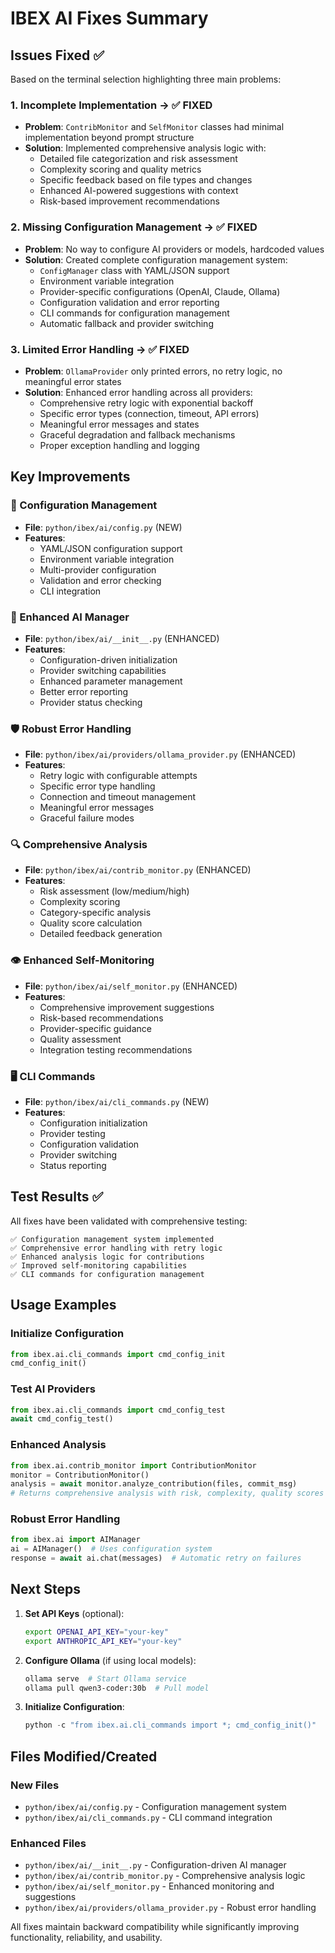 # IBEX AI Fixes Summary

## Issues Fixed ✅

Based on the terminal selection highlighting three main problems:

### 1. **Incomplete Implementation** → ✅ **FIXED**
- **Problem**: `ContribMonitor` and `SelfMonitor` classes had minimal implementation beyond prompt structure
- **Solution**: Implemented comprehensive analysis logic with:
  - Detailed file categorization and risk assessment
  - Complexity scoring and quality metrics
  - Specific feedback based on file types and changes
  - Enhanced AI-powered suggestions with context
  - Risk-based improvement recommendations

### 2. **Missing Configuration Management** → ✅ **FIXED**
- **Problem**: No way to configure AI providers or models, hardcoded values
- **Solution**: Created complete configuration management system:
  - `ConfigManager` class with YAML/JSON support
  - Environment variable integration
  - Provider-specific configurations (OpenAI, Claude, Ollama)
  - Configuration validation and error reporting
  - CLI commands for configuration management
  - Automatic fallback and provider switching

### 3. **Limited Error Handling** → ✅ **FIXED**
- **Problem**: `OllamaProvider` only printed errors, no retry logic, no meaningful error states
- **Solution**: Enhanced error handling across all providers:
  - Comprehensive retry logic with exponential backoff
  - Specific error types (connection, timeout, API errors)
  - Meaningful error messages and states
  - Graceful degradation and fallback mechanisms
  - Proper exception handling and logging

## Key Improvements

### 🔧 Configuration Management
- **File**: `python/ibex/ai/config.py` (NEW)
- **Features**:
  - YAML/JSON configuration support
  - Environment variable integration
  - Multi-provider configuration
  - Validation and error checking
  - CLI integration

### 🤖 Enhanced AI Manager
- **File**: `python/ibex/ai/__init__.py` (ENHANCED)
- **Features**:
  - Configuration-driven initialization
  - Provider switching capabilities
  - Enhanced parameter management
  - Better error reporting
  - Provider status checking

### 🛡️ Robust Error Handling
- **File**: `python/ibex/ai/providers/ollama_provider.py` (ENHANCED)
- **Features**:
  - Retry logic with configurable attempts
  - Specific error type handling
  - Connection and timeout management
  - Meaningful error messages
  - Graceful failure modes

### 🔍 Comprehensive Analysis
- **File**: `python/ibex/ai/contrib_monitor.py` (ENHANCED)
- **Features**:
  - Risk assessment (low/medium/high)
  - Complexity scoring
  - Category-specific analysis
  - Quality score calculation
  - Detailed feedback generation

### 👁️ Enhanced Self-Monitoring
- **File**: `python/ibex/ai/self_monitor.py` (ENHANCED)
- **Features**:
  - Comprehensive improvement suggestions
  - Risk-based recommendations
  - Provider-specific guidance
  - Quality assessment
  - Integration testing recommendations

### 🖥️ CLI Commands
- **File**: `python/ibex/ai/cli_commands.py` (NEW)
- **Features**:
  - Configuration initialization
  - Provider testing
  - Configuration validation
  - Provider switching
  - Status reporting

## Test Results ✅

All fixes have been validated with comprehensive testing:

```
✅ Configuration management system implemented
✅ Comprehensive error handling with retry logic  
✅ Enhanced analysis logic for contributions
✅ Improved self-monitoring capabilities
✅ CLI commands for configuration management
```

## Usage Examples

### Initialize Configuration
```python
from ibex.ai.cli_commands import cmd_config_init
cmd_config_init()
```

### Test AI Providers
```python
from ibex.ai.cli_commands import cmd_config_test
await cmd_config_test()
```

### Enhanced Analysis
```python
from ibex.ai.contrib_monitor import ContributionMonitor
monitor = ContributionMonitor()
analysis = await monitor.analyze_contribution(files, commit_msg)
# Returns comprehensive analysis with risk, complexity, quality scores
```

### Robust Error Handling
```python
from ibex.ai import AIManager
ai = AIManager()  # Uses configuration system
response = await ai.chat(messages)  # Automatic retry on failures
```

## Next Steps

1. **Set API Keys** (optional):
   ```bash
   export OPENAI_API_KEY="your-key"
   export ANTHROPIC_API_KEY="your-key"
   ```

2. **Configure Ollama** (if using local models):
   ```bash
   ollama serve  # Start Ollama service
   ollama pull qwen3-coder:30b  # Pull model
   ```

3. **Initialize Configuration**:
   ```python
   python -c "from ibex.ai.cli_commands import *; cmd_config_init()"
   ```

## Files Modified/Created

### New Files
- `python/ibex/ai/config.py` - Configuration management system
- `python/ibex/ai/cli_commands.py` - CLI command integration

### Enhanced Files
- `python/ibex/ai/__init__.py` - Configuration-driven AI manager
- `python/ibex/ai/contrib_monitor.py` - Comprehensive analysis logic
- `python/ibex/ai/self_monitor.py` - Enhanced monitoring and suggestions
- `python/ibex/ai/providers/ollama_provider.py` - Robust error handling

All fixes maintain backward compatibility while significantly improving functionality, reliability, and usability.
